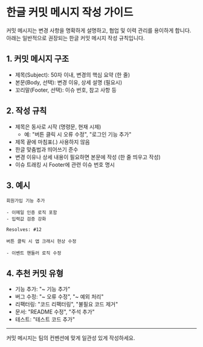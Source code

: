 # 한글 커밋 메시지 작성 가이드

커밋 메시지는 변경 사항을 명확하게 설명하고, 협업 및 이력 관리를 용이하게 합니다. 아래는 일반적으로 권장되는 한글 커밋 메시지 작성 규칙입니다.

## 1. 커밋 메시지 구조
- 제목(Subject): 50자 이내, 변경의 핵심 요약 (한 줄)
- 본문(Body, 선택): 변경 이유, 상세 설명 (필요시)
- 꼬리말(Footer, 선택): 이슈 번호, 참고 사항 등

## 2. 작성 규칙
- 제목은 동사로 시작 (명령문, 현재 시제)
  - 예: "버튼 클릭 시 오류 수정", "로그인 기능 추가"
- 제목 끝에 마침표(.) 사용하지 않음
- 한글 맞춤법과 띄어쓰기 준수
- 변경 이유나 상세 내용이 필요하면 본문에 작성 (한 줄 띄우고 작성)
- 이슈 트래킹 시 Footer에 관련 이슈 번호 명시

## 3. 예시
```
회원가입 기능 추가

- 이메일 인증 로직 포함
- 입력값 검증 강화

Resolves: #12
```

```
버튼 클릭 시 앱 크래시 현상 수정

- 이벤트 핸들러 로직 수정
```

## 4. 추천 커밋 유형
- 기능 추가: "~ 기능 추가"
- 버그 수정: "~ 오류 수정", "~ 예외 처리"
- 리팩터링: "코드 리팩터링", "불필요 코드 제거"
- 문서: "README 수정", "주석 추가"
- 테스트: "테스트 코드 추가"

---
커밋 메시지는 팀의 컨벤션에 맞게 일관성 있게 작성하세요.

